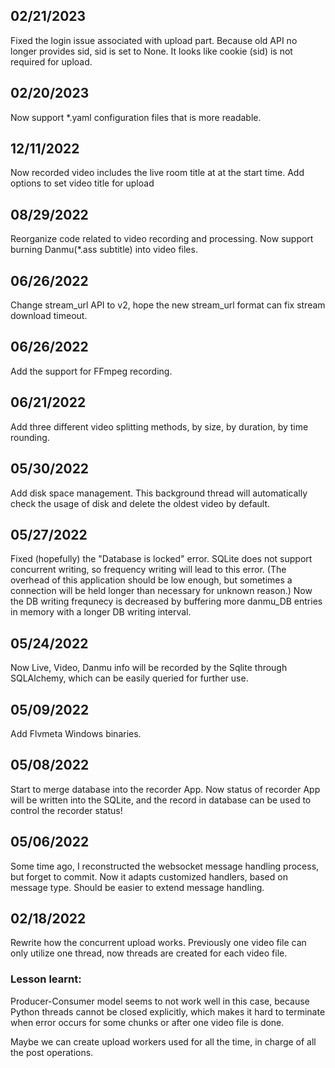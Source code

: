 ## 02/21/2023
Fixed the login issue associated with upload part.
Because old API no longer provides sid, sid is set to None. It looks like cookie (sid) is not required for upload. 

## 02/20/2023
Now support *.yaml configuration files that is more readable. 

## 12/11/2022
Now recorded video includes the live room title at at the start time.
Add options to set video title for upload

## 08/29/2022
Reorganize code related to video recording and processing. Now support burning Danmu(*.ass subtitle) into video files.  

## 06/26/2022
Change stream_url API to v2, hope the new stream_url format can fix stream download timeout.

## 06/26/2022
Add the support for FFmpeg recording.

## 06/21/2022
Add three different video splitting methods, by size, by duration, by time rounding.

## 05/30/2022
Add disk space management. This background thread will automatically check the usage of disk and delete the oldest video by default. 

## 05/27/2022
Fixed (hopefully) the "Database is locked" error. SQLite does not support concurrent writing, so frequency writing will lead to this error. (The overhead of this application should be low enough, but sometimes a connection will be held longer than necessary for unknown reason.) Now the DB writing frequnecy is decreased by buffering more danmu_DB entries in memory with a longer DB writing interval. 

## 05/24/2022
Now Live, Video, Danmu info will be recorded by the Sqlite through SQLAlchemy, which can be easily queried for further use.


## 05/09/2022
Add Flvmeta Windows binaries.


## 05/08/2022
Start to merge database into the recorder App. Now status of recorder App will be written into the SQLite, and the record in database can be used to control the recorder status!

## 05/06/2022
Some time ago, I reconstructed the websocket message handling process, but forget to commit. Now it adapts customized handlers, based on message type. Should be easier to extend message handling.

## 02/18/2022
Rewrite how the concurrent upload works. Previously one video file can only utilize one thread, now threads are created for each video file. 


### Lesson learnt:
Producer-Consumer model seems to not work well in this case, because Python threads cannot be closed explicitly, which makes it hard to terminate when error occurs for some chunks or after one video file is done. 

Maybe we can create upload workers used for all the time, in charge of all the post operations. 


